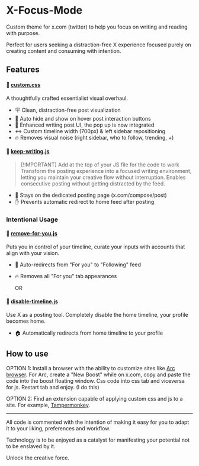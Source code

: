 # X-Focus-Mode
Custom theme for x.com (twitter) to help you focus on writing and reading with purpose.

Perfect for users seeking a distraction-free X experience focused purely on creating content and consuming with intention.

## Features
#### 📄 [custom.css](https://github.com/odysmus/X-Focus-Mode/blob/main/custom.css)
A thoughtfully crafted essentialist visual overhaul.
- 🪧 Clean, distraction-free post visualization
- 🥷 Auto hide and show on hover post interaction buttons
- 📝 Enhanced writing post UI, the pop up is now integrated
- ↔️ Custom timeline width (700px) & left sidebar repositioning
- 🔥 Removes visual noise (right sidebar, who to follow, trending, +)

#### 📄 [keep-writing.js](https://github.com/odysmus/X-Focus-Mode/blob/main/keep-writing.js)
> [!IMPORTANT] Add at the top of your JS file for the code to work
Transform the posting experience into a focused writing environment, letting you maintain your creative flow without interruption. Enables consecutive posting without getting distracted by the feed.
- 📍 Stays on the dedicated posting page (x.com/compose/post)
- ✋ Prevents automatic redirect to home feed after posting

### Intentional Usage

#### 📄 [remove-for-you.js](https://github.com/odysmus/X-Focus-Mode/blob/main/remove-for-you.js)
Puts you in control of your timeline, curate your inputs with accounts that align with your vision.
- 🔄 Auto-redirects from "For you" to "Following" feed
- 🔥 Removes all "For you" tab appearances

  OR

#### 📄 [disable-timeline.js](https://github.com/odysmus/X-Focus-Mode/blob/main/disable-timeline.js)
Use X as a posting tool. Completely disable the home timeline, your profile becomes home.
- 🏠 Automatically redirects from home timeline to your profile


## How to use
OPTION 1: Install a browser with the ability to customize sites like [Arc browser](https://arc.net/). For Arc, create a "New Boost" while on x.com, copy and paste the code into the boost floating window. Css code into css tab and viceversa for js. Restart tab and enjoy. (I do this)

OPTION 2: Find an extension capable of applying custom css and js to a site. For example, [Tampermonkey](https://chromewebstore.google.com/detail/tampermonkey/dhdgffkkebhmkfjojejmpbldmpobfkfo?hl=en-US).

---

All code is commented with the intention of making it easy for you to adapt it to your liking, preferences and workflow.

Technology is to be enjoyed as a catalyst for manifesting your potential not to be enslaved by it.

Unlock the creative force.


